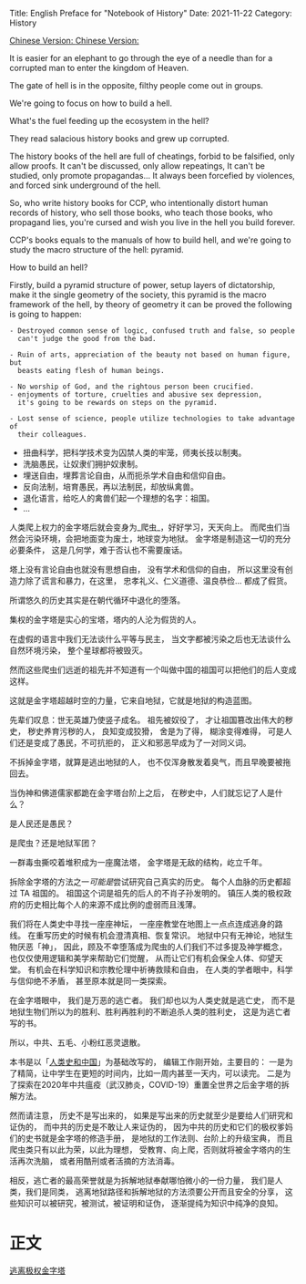 Title: English Preface for "Notebook of History"
Date:  2021-11-22
Category: History

[Chinese Version: ](/index)
[Chinese Version: ](/y10m/escape.pyramid.preface)


It is easier for an elephant to go through the eye of a needle 
than for a corrupted man to enter the kingdom of Heaven.

The gate of hell is in the opposite,
filthy people come out in groups.

We're going to focus on how to build a hell.

What's the fuel feeding up the ecosystem in the hell?

They read salacious history books and grew up corrupted.

The history books of the hell are full of cheatings,
forbid to be falsified, only allow proofs.
It can't be discussed, only allow repeatings,
It can't be studied, only promote propagandas...
It always been forcefied by violences, and forced sink underground of the hell.

So, who write history books for CCP,
who intentionally distort human records of history,
who sell those books,
who teach those books,
who propagand lies,
you're cursed and wish you live in the hell you build forever.

CCP's books equals to the manuals of how to build hell,
and we're going to study the macro structure of the hell: pyramid.

How to build an hell?

Firstly, build a pyramid structure of power,
setup layers of dictatorship,
make it the single geometry of the society,
this pyramid is the macro framework of the hell,
by theory of geometry it can be proved the following is going to happen:

    - Destroyed common sense of logic, confused truth and false, so people
      can't judge the good from the bad.

    - Ruin of arts, appreciation of the beauty not based on human figure, but
      beasts eating flesh of human beings.

    - No worship of God, and the rightous person been crucified.
    - enjoyments of torture, cruelties and abusive sex depression, 
      it's going to be rewards on steps on the pyramid.

    - Lost sense of science, people utilize technologies to take advantage of
      their colleagues.

  - 扭曲科学，把科学技术变为囚禁人类的牢笼，师夷长技以制夷。
  - 洗脑愚民，让奴隶们拥护奴隶制。
  - 埋送自由，埋葬言论自由，从而扼杀学术自由和信仰自由。
  - 反向法制，培育愚民，再以法制民，却放纵禽兽。
  - 退化语言，给吃人的禽兽们起一个理想的名字：祖国。
  - ...

人类爬上权力的金字塔后就会变身为_爬虫_，好好学习，天天向上。
而爬虫们当然会污染环境，会把地面变为废土，地球变为地狱。
金字塔是制造这一切的充分必要条件，
这是几何学，难于否认也不需要废话。

塔上没有言论自由也就没有思想自由，
没有学术和信仰的自由，
所以这里没有创造力除了谎言和暴力，在这里，
忠孝礼义、仁义道德、温良恭俭... 都成了假货。

所谓悠久的历史其实是在朝代循环中退化的堕落。

集权的金字塔是实心的宝塔，塔内的人沦为假货的人。

在虚假的语言中我们无法谈什么平等与民主，
当文字都被污染之后也无法谈什么自然环境污染，
整个星球都将被毁灭。

然而这些爬虫们远逝的祖先并不知道有一个叫做中国的祖国可以把他们的后人变成这样。

这就是金字塔超越时空的力量，它来自地狱，它就是地狱的构造蓝图。

先辈们叹息：世无英雄乃使竖子成名。
祖先被奴役了，
才让祖国篡改出伟大的秽史，
秽史养育污秽的人，
良知变成狡猾，
舍是为了得，
糊涂变得难得，
可是人们还是变成了愚民，不可抗拒的，
正义和邪恶早成为了一对同义词。

不拆掉金字塔，就算是逃出地狱的人，
也不仅浑身散发着臭气，而且早晚要被拖回去。

当伪神和佛道儒家都跪在金字塔台阶上之后，
在秽史中，人们就忘记了人是什么？

是人民还是愚民？

是爬虫？还是地狱军团？

一群毒虫撕咬着堆积成为一座魔法塔，
金字塔是无敌的结构，屹立千年。

拆除金字塔的方法之一*可能是*尝试研究自己真实的历史。
每个人血脉的历史都超过 TA 祖国的。
祖国这个词是祖先的后人的不肖子孙发明的。
镇压人类的极权政府的历史相比每个人的来源不成比例的虚弱而且浅薄。

我们将在人类史中寻找一座座神坛，
一座座教堂在地图上一点点连成逃身的路线。
在重写历史的时候有机会澄清真相、恢复常识。
地狱中只有无神论，地狱生物厌恶「神」，
因此，顾及不幸堕落成为爬虫的人们我们不过多提及神学概念，
也仅仅使用逻辑和美学来帮助它们觉醒，
从而让它们有机会保全人体、仰望天堂。
有机会在科学知识和宗教伦理中祈祷救赎和自由，
在人类的学者眼中，科学与信仰绝不矛盾，
甚至原本就是同一类探索。

在金字塔眼中，
我们是万恶的逃亡者。
我们却也以为人类史就是逃亡史，
而不是地狱生物们所以为的胜利、胜利再胜利的不断追杀人类的胜利史，
这是为逃亡者写的书。

所以，中共、五毛、小粉红恶灵退散。

本书是以「[人类史和中国](history.and.china)」为基础改写的，
编辑工作刚开始，主要目的：
一是为了精简，让中学生在更短的时间内，比如一周内甚至一天内，可以读完。
二是为了探索在2020年中共瘟疫（武汉肺炎，COVID-19）重置全世界之后金字塔的拆解方法。

然而请注意，
历史不是写出来的，
如果是写出来的历史就至少是要给人们研究和证伪的，
而中共的历史是不敢让人来证伪的，
因为中共的历史和它们的极权爹妈们的史书就是金字塔的修造手册，
是地狱的工作法则、台阶上的升级宝典，
而且爬虫类只有以此为荣，以此为理想，
受教育、向上爬，否则就将被金字塔内的生活再次洗脑，
或者用酷刑或者活摘的方法消毒。

相反，逃亡者的最高荣誉就是为拆解地狱奉献哪怕微小的一份力量，
我们是人类，我们是同类，
逃离地狱路径和拆解地狱的方法须要公开而且安全的分享，
这些知识可以被研究，被测试，被证明和证伪，
逐渐提纯为知识中纯净的良知。



# 正文

[逃离极权金字塔](escape.pyramid)

